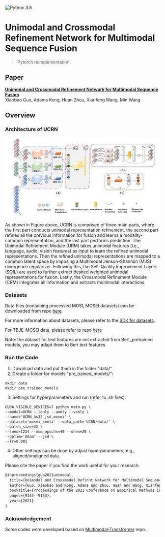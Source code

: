 ![Python 3.8](https://img.shields.io/badge/python-3.8-green.svg)  

# Unimodal and Crossmodal Refinement Network for Multimodal Sequence Fusion

> Pytorch reimplementation.

## Paper
[**Unimodal and Crossmodal Refinement Network for Multimodal Sequence Fusion**](https://aclanthology.org/2021.emnlp-main.720.pdf)<br>
Xiaobao Guo, Adams Kong, Huan Zhou, Xianfeng Wang, Min Wang


## Overview

### Architecture of UCRN

![example](image/ucrn.png)

As shown
in Figure above, UCRN is comprised of three main parts, where the first part conducts unimodal representation refinement, 
the second part refines all the previous information for fusion and learns a modality-common representation, and the last part
performs prediction. The Unimodal Refinement Module (URM) takes unimodal features 
(i.e., language, audio, vision features) as input to learn the refined unimodal representations. Then the refined unimodal 
representations are mapped to a common latent space by imposing a Multimodal Jenson-Shannon (MJS) divergence regularizer. 
Following this, the Self-Quality Improvement Layers (SQIL) are used to further extract desired weighted unimodal 
representations for fusion. Lastly, the Crossmodal Refinement Module (CRM) integrates all information 
and extracts multimodal interactions


### Datasets

Data files (containing processed MOSI, MOSEI datasets) can be downloaded from repo [here](https://github.com/yaohungt/Multimodal-Transformer).

For more information about datasets, please refer to the [SDK for datasets](https://github.com/A2Zadeh/CMU-MultimodalSDK).

For TBJE-MOSEI data, please refer to repo [here](https://github.com/jbdel/MOSEI_UMONS)

Note: the dataset for text features are not extracted from Bert_pretrained models, you may adapt them to Bert text features.

### Run the Code
1. Download data and put them in the folder "data/"
2. Create a folder for models "pre_trained_models/":
~~~~
mkdir data
mkdir pre_trained_models
~~~~
3. Settings for hyperparameters and run (refer to .sh files):
~~~
CUDA_VISIBLE_DEVICES=7 python main.py \
--model=UCRN --lonly --aonly --vonly \
--name='UCRN_bs32_jsd_mosei' \
--dataset='mosei_senti' --data_path='UCRN/data/' \
--batch_size=32 \
--seed=1234 --num_epochs=40 --when=20 \
--optim='Adam' --jsd \
--lr=0.001
~~~~
4. Other settings can be done by adjust hyperparameters, e.g., aligned/unaligned data.

Please cite the paper if you find the work useful for your research:

```tex
@inproceedings{guo2021unimodal,
  title={Unimodal and Crossmodal Refinnt Network for Multimodal Sequence Fusion},
  author={Guo, Xiaobao and Kong, Adams and Zhou, Huan and Wang, Xianfeng and Wang, Min},
  booktitle={Proceedings of the 2021 Conference on Empirical Methods in Natural Language Processing},
  pages={9143--9153},
  year={2021}
}
```

### Acknowledgement
Some codes were developed based on [Multimodal-Transformer](https://github.com/yaohungt/Multimodal-Transformer) repo.

